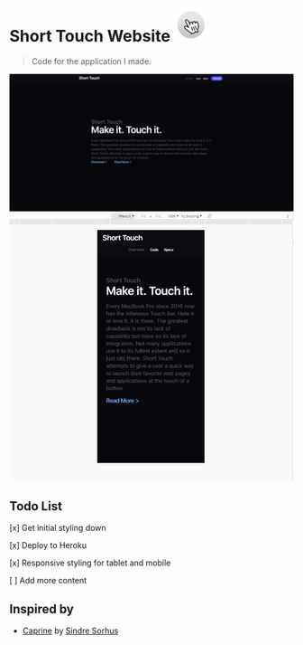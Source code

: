 # Short Touch Website <img src="public/imgs/icon.png" width="60">

> Code for the application I made.

<a href="https://github.com/SunstroUS/short-touch-website">
	<img src="public/imgs/website.PNG" width="846">
</a>

<a href="https://github.com/SunstroUS/short-touch-website">
	<img src="public/imgs/mobile.PNG" width="846">
</a>

## Todo List

[x] Get initial styling down

[x] Deploy to Heroku

[x] Responsive styling for tablet and mobile

[ ] Add more content

## Inspired by

- [Caprine](https://github.com/sindresorhus/caprine) by [Sindre Sorhus](https://github.com/sindresorhus)
